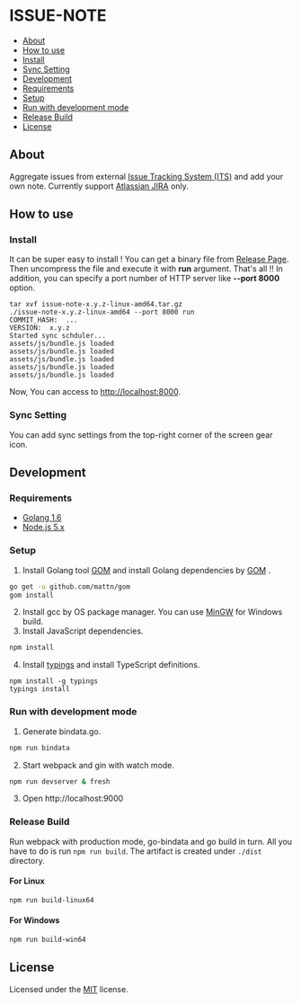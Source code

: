 # ISSUE-NOTE

- [About](#about)
- [How to use](#how-to-use)
 - [Install](#install)
 - [Sync Setting](#sync-setting)
- [Development](#development)
 - [Requirements](#requirements)
 - [Setup](#setup)
 - [Run with development mode](#run-with-development-mode)
 - [Release Build](#release-build)
- [License](#license)

## About

Aggregate issues from external [Issue Tracking System (ITS)](https://en.wikipedia.org/wiki/Issue_tracking_system) and add your own note.
Currently support [Atlassian JIRA](https://jira.atlassian.com) only.

## How to use
### Install
It can be super easy to install ! You can get a binary file from [Release Page](https://github.com/wadahiro/issue-note/releases).
Then uncompress the file and execute it with **run** argument. That's all !!
In addition, you can specify a port number of HTTP server like **--port 8000** option.

```
tar xvf issue-note-x.y.z-linux-amd64.tar.gz
./issue-note-x.y.z-linux-amd64 --port 8000 run
COMMIT_HASH:  ...
VERSION:  x.y.z
Started sync schduler...
assets/js/bundle.js loaded
assets/js/bundle.js loaded
assets/js/bundle.js loaded
assets/js/bundle.js loaded
assets/js/bundle.js loaded
```

Now, You can access to [http://localhost:8000](http://localhost:8000).

### Sync Setting
You can add sync settings from the top-right corner of the screen gear icon.

## Development

### Requirements 

* [Golang 1.6](http://golang.org/)
* [Node.js 5.x](https://nodejs.org/)

### Setup

1. Install Golang tool [GOM](https://github.com/mattn/gom) and install Golang dependencies by [GOM](https://github.com/mattn/gom) .

 ```bash
go get -u github.com/mattn/gom
gom install
 ```
2. Install gcc by OS package manager. You can use [MinGW](http://www.mingw.org/) for Windows build.
3. Install JavaScript dependencies.

 ```bash
npm install
 ```
4. Install [typings](https://github.com/typings/typings) and install TypeScript definitions.

 ```
npm install -g typings
typings install
 ```

### Run with development mode

1. Generate bindata.go.

 ```bash
npm run bindata
 ```

2. Start webpack and gin with watch mode.

 ```bash
npm run devserver & fresh
 ```
 
3. Open http://localhost:9000

### Release Build

Run webpack with production mode, go-bindata and go build in turn. All you have to do is run `npm run build`. The artifact is created under `./dist` directory.

#### For Linux 
```bash
npm run build-linux64
```

#### For Windows 
```bash
npm run build-win64
```

## License

Licensed under the [MIT](/LICENSE.txt) license.

